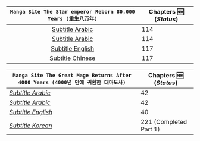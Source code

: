 <link href="https://fonts.googleapis.com/css?family=Nunito" rel="stylesheet" type="text/css"><div align="center"><b><p>

| **``Manga Site The Star emperor Reborn 80,000 Years (重生八万年)``** | Chapters :new: (_Status_) |
|-------|------|
|<center>[Subtitle Arabic](https://www.azoramanga.com/manga/the-star-emperor/)</center> | 114 |
|<center>[Subtitle Arabic](https://mangakm.com/manga/the-star-emperor/)</center> | 114 |
|<center>[Subtitle English](https://mangabob.com/manga/reborn-80000-years/)</center> | 117 |
|<center>[Subtitle Chinese](https://www.ohmanhua.com/13410/)</center> | 117 |

<b><p>


| **``Manga Site The Great Mage Returns After 4000 Years (4000년 만에 귀환한 대마도사)``** | Chapters :new: (_Status_) |
|------|-----|
|_[Subtitle Arabic](https://www.azoramanga.com/manga/the-great-mage-returns-after-4000-years/)_ | 42 |
|_[Subtitle Arabic](https://mangalek.com/manga/the-great-mage-returns-after-4000-years/)_ | 42 |
|_[Subtitle English](https://toonily.net/manga/the-great-mage-returns-after-4000-years/)_ | 40 |
|_[Subtitle Korean](https://page.kakao.com/home?seriesId=50621874&page=1)_ | 221 (Completed Part 1) |

<!--[Subtitle Korean](https://namu.wiki/w/4000%EB%85%84%20%EB%A7%8C%EC%97%90%20%EA%B7%80%ED%99%98%ED%95%9C%20%EB%8C%80%EB%A7%88%EB%8F%84%EC%82%AC)-->
